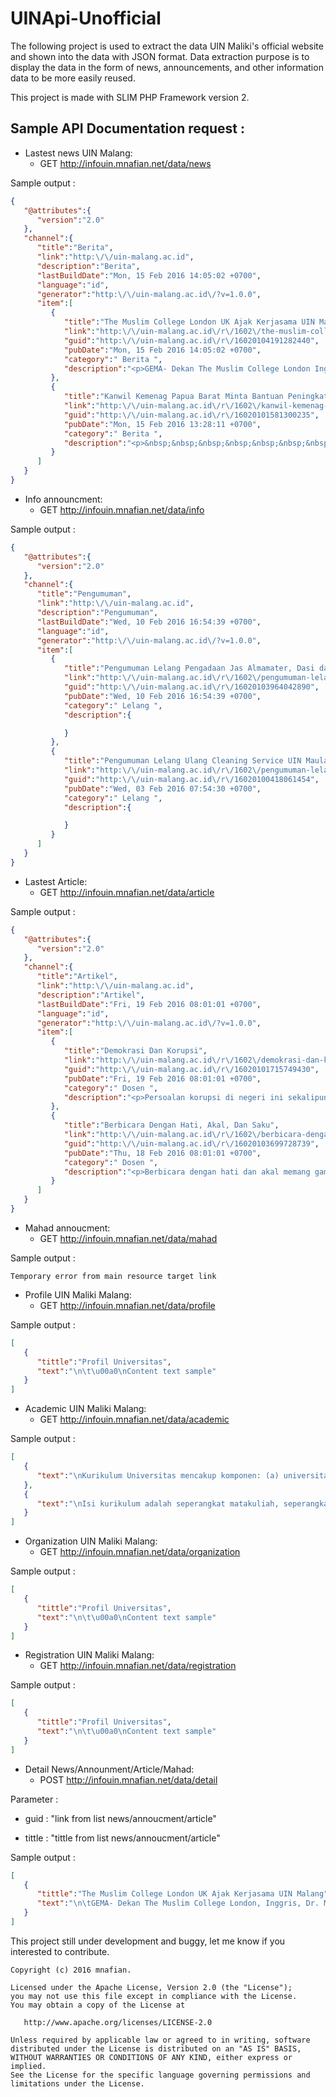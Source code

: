 # UINApi-Unofficial

The following project is used to extract the data UIN Maliki's official website and shown into the data with JSON format. Data extraction purpose is to display the data in the form of news, announcements, and other information data to be more easily reused.

This project is made with SLIM PHP Framework version 2.

## Sample API Documentation request :

* Lastest news UIN Malang:
    * GET http://infouin.mnafian.net/data/news

Sample output :
```json
{
   "@attributes":{
      "version":"2.0"
   },
   "channel":{
      "title":"Berita",
      "link":"http:\/\/uin-malang.ac.id",
      "description":"Berita",
      "lastBuildDate":"Mon, 15 Feb 2016 14:05:02 +0700",
      "language":"id",
      "generator":"http:\/\/uin-malang.ac.id\/?v=1.0.0",
      "item":[
         {
            "title":"The Muslim College London UK Ajak Kerjasama UIN Malang",
            "link":"http:\/\/uin-malang.ac.id\/r\/1602\/the-muslim-college-london-uk-ajak-kerjasama-uin-malang.html",
            "guid":"http:\/\/uin-malang.ac.id\/r\/16020104191282440",
            "pubDate":"Mon, 15 Feb 2016 14:05:02 +0700",
            "category":" Berita ",
            "description":"<p>GEMA- Dekan The Muslim College London Inggris, Dr. Muhamed Ben Othman dan Dr. Faisal Hamid siang ini melakukan kunungan sekaligus untuk melakukan kerjasama dengan UIN Maulana Malik Ibrahim Malang, Senin (15\/2).<\/p> "
         },
         {
            "title":"Kanwil Kemenag Papua Barat Minta Bantuan Peningkatan SDM",
            "link":"http:\/\/uin-malang.ac.id\/r\/1602\/kanwil-kemenag-papua-barat-minta-bantuan-peningkatan-sdm.html",
            "guid":"http:\/\/uin-malang.ac.id\/r\/16020101581300235",
            "pubDate":"Mon, 15 Feb 2016 13:28:11 +0700",
            "category":" Berita ",
            "description":"<p>&nbsp;&nbsp;&nbsp;&nbsp;&nbsp;&nbsp;&nbsp;&nbsp;&nbsp;&nbsp;&nbsp; <strong>GEMA-<\/strong>Dalam rangka meningkatkan kualitas pendidikan dan pembelajaran di Papua Barat, Kementerian Agama Papua Barat menyelenggarakan kerjasama dengan UIN Maulana Malik Ibrahim Malang, Senin (15\/2). Pertemuan kerjasama disambut langsung oleh Wakil Rektor Bidang Akademik Dr. H. M. Zainuddin, MA., dan Wakil Rektor III Dr. H. Agus Maimun, M.Pd. <em>Memorandum of Understanding<\/em> (MoU) ini diselenggarakan di Ruang Rektor Gedung Rektorat lt.1 antara Pihak Kerjasama UIN Maliki dengan Tim Kanwil Papua Barat.<\/p> "
         }
      ]
   }
}
```

* Info announcment:
    * GET http://infouin.mnafian.net/data/info

Sample output :
```json
{
   "@attributes":{
      "version":"2.0"
   },
   "channel":{
      "title":"Pengumuman",
      "link":"http:\/\/uin-malang.ac.id",
      "description":"Pengumuman",
      "lastBuildDate":"Wed, 10 Feb 2016 16:54:39 +0700",
      "language":"id",
      "generator":"http:\/\/uin-malang.ac.id\/?v=1.0.0",
      "item":[
         {
            "title":"Pengumuman Lelang Pengadaan Jas Almamater, Dasi dan Topi UIN Maliki Malang TA 2016",
            "link":"http:\/\/uin-malang.ac.id\/r\/1602\/pengumuman-lelang-pengadaan-jas-almamater-dasi-dan-topi-uin-maliki-malang-ta-2016.html",
            "guid":"http:\/\/uin-malang.ac.id\/r\/16020103964042890",
            "pubDate":"Wed, 10 Feb 2016 16:54:39 +0700",
            "category":" Lelang ",
            "description":{

            }
         },
         {
            "title":"Pengumuman Lelang Ulang Cleaning Service UIN Maulana Malik Ibrahim Malang Tahun Anggaran 2016",
            "link":"http:\/\/uin-malang.ac.id\/r\/1602\/pengumuman-lelang-ulang-cleaning-service-uin-maulana-malik-ibrahim-malang-tahun-anggaran-2016.html",
            "guid":"http:\/\/uin-malang.ac.id\/r\/16020100418061454",
            "pubDate":"Wed, 03 Feb 2016 07:54:30 +0700",
            "category":" Lelang ",
            "description":{

            }
         }
      ]
   }
}
```
* Lastest Article:
    * GET http://infouin.mnafian.net/data/article

Sample output :
```json
{
   "@attributes":{
      "version":"2.0"
   },
   "channel":{
      "title":"Artikel",
      "link":"http:\/\/uin-malang.ac.id",
      "description":"Artikel",
      "lastBuildDate":"Fri, 19 Feb 2016 08:01:01 +0700",
      "language":"id",
      "generator":"http:\/\/uin-malang.ac.id\/?v=1.0.0",
      "item":[
         {
            "title":"Demokrasi Dan Korupsi",
            "link":"http:\/\/uin-malang.ac.id\/r\/1602\/demokrasi-dan-korupsi.html",
            "guid":"http:\/\/uin-malang.ac.id\/r\/16020101715749430",
            "pubDate":"Fri, 19 Feb 2016 08:01:01 +0700",
            "category":" Dosen ",
            "description":"<p>Persoalan korupsi di negeri ini sekalipun sudah cukup lama diberantas, ternyata belum selesai.<\/p> "
         },
         {
            "title":"Berbicara Dengan Hati, Akal, Dan Saku",
            "link":"http:\/\/uin-malang.ac.id\/r\/1602\/berbicara-dengan-hati-akal-dan-saku.html",
            "guid":"http:\/\/uin-malang.ac.id\/r\/16020103699728739",
            "pubDate":"Thu, 18 Feb 2016 08:01:01 +0700",
            "category":" Dosen ",
            "description":"<p>Berbicara dengan hati dan akal memang gampang dimengerti dan keduanya sangat mudah dibedakan.<\/p> "
         }
      ]
   }
}
```
* Mahad annoucment:
    * GET http://infouin.mnafian.net/data/mahad

Sample output :
```
Temporary error from main resource target link
```

* Profile UIN Maliki Malang:
    * GET http://infouin.mnafian.net/data/profile

Sample output :
```json
[
   {
      "tittle":"Profil Universitas",
      "text":"\n\t\u00a0\nContent text sample"
   }
]
```

* Academic UIN Maliki Malang:
    * GET http://infouin.mnafian.net/data/academic

Sample output :
```json
[
   {
      "text":"\nKurikulum Universitas mencakup komponen: (a) universitas, yang mencerminkan pengejawantahan visi, misi, serta tradisi yang dijunjung tinggi dan dikembangkan oleh universitas, yang mengikat seluruh komponen universitas; (b)fakultas, yang mencerminkan bidang ilmu yang dikembangkan oleh fakultas; dan (c) jurusan\/program studi, yang mencerminkan spesifikasi bidang ilmu tertentu yang dikembangkan oleh fakultas; dan (d) pendukung, yang mencakup berbagai kajian ilmiah yang mendukung pengembangan atau pencapaian tujuan pendidikan.\n\n"
   },
   {
      "text":"\nIsi kurikulum adalah seperangkat matakuliah, seperangkat kajian ilmiah, dan seperangkat pengalaman belajar tertentu, yang ditetapkan oleh setiap fakultas, yang diorganisasikan sedemikian rupa sehingga menjamin tercapainya tujuan Universitas, Fakultas, Jurusan\/Program Studi\/Konsentrasi, serta tujuan lain yang dipandang penting.\n\n"
   }
]
```

* Organization UIN Maliki Malang:
    * GET http://infouin.mnafian.net/data/organization

Sample output :
```json
[
   {
      "tittle":"Profil Universitas",
      "text":"\n\t\u00a0\nContent text sample"
   }
]
```

* Registration UIN Maliki Malang:
    * GET http://infouin.mnafian.net/data/registration

Sample output :
```json
[
   {
      "tittle":"Profil Universitas",
      "text":"\n\t\u00a0\nContent text sample"
   }
]
```

* Detail News/Announment/Article/Mahad:
    * POST http://infouin.mnafian.net/data/detail

Parameter : 
* guid : "link from list news/annoucment/article"

* tittle : "tittle from list news/annoucment/article"

Sample output :
```json
[
   {
      "tittle":"The Muslim College London UK Ajak Kerjasama UIN Malang",
      "text":"\n\tGEMA- Dekan The Muslim College London, Inggris, Dr. Mohamed Benothman dan Dr. Faisal Hamid siang ini melakukan kunjungan sekaligus untuk melakukan kerjasama dengan UIN Maulana Malik Ibrahim Malang, Senin (15\/2).\n\n\n\nDelegasi The Muslim College yang diwakili Dr. Mohamed Benothman dan Dr. Faisal Hamid diterima langsung oleh Wakil Rektor Bidang Akademik Dr. H. Zainuddin, MA di Ruang Rektor Lt.1.\nDalam kesempatan itu, Dr.\u00a0Mohamed\u00a0Benothman menyampaikan bahwa saat ini perkembangan umat Islam di Eropa khususnya di Inggris tengah mengalami peningkatan yang cukup pesat dan hal itu terus mendapatkan respon yang positif dari masyarakat, faktanya saat ini masyarakat di Inggris semakin banyak yang memeluk agama Islam.\n\u201cMeskipun muslim di\u00a0 sana (Eropa, Red) masih minoritas akan tetapi perkembangan pemeluk agama Islam di sana sangat menggembirakan,\u201d ceritanya.\n\u201cKerjasama antara dua institusi pendidikan kita ini didukung dengan visi misi yang hampir sama, yaitu sebagai sebuah institusi pendidikan yang membawa rahmat bagi alam semesta,\u201d ungkapnya.\nThe Muslim College merupakan salah satu perguruan tinggi Islam yang terletak di kota London, Inggris, yang fokus pada isu-isu keagamaan dan bertujuan untuk mengenalkan Islam di Eropa dengan cara yang lebih moderat.\nDr.\u00a0Mohamed Benothman berharap kunjungan ini menjadi pintu pembuka bagi kerjasama-kerjasama antara The Muslim College dengan UIN Maliki Malang. \u201cSemoga dalam waktu dekat bisa merealisasikan kerjasama yang sudah disepakati bersama dalam MoU tersebut,\u201d harapnya. (*)\n\u00a0"
   }
]
```

This project still under development and buggy, let me know if you interested to contribute.

```
Copyright (c) 2016 mnafian.

Licensed under the Apache License, Version 2.0 (the "License");
you may not use this file except in compliance with the License.
You may obtain a copy of the License at

   http://www.apache.org/licenses/LICENSE-2.0

Unless required by applicable law or agreed to in writing, software
distributed under the License is distributed on an "AS IS" BASIS,
WITHOUT WARRANTIES OR CONDITIONS OF ANY KIND, either express or implied.
See the License for the specific language governing permissions and
limitations under the License.
```